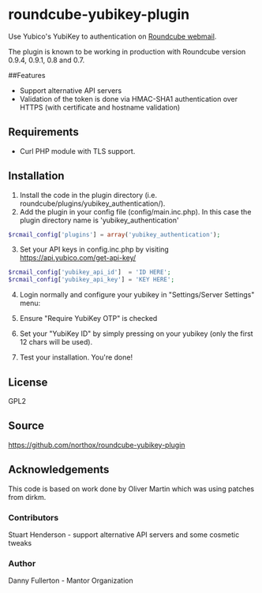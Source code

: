 # roundcube-yubikey-plugin
Use Yubico's YubiKey to authentication on [Roundcube webmail](http://roundcube.net/).

The plugin is known to be working in production with Roundcube version 0.9.4, 0.9.1, 0.8 and 0.7.

##Features
- Support alternative API servers
- Validation of the token is done via HMAC-SHA1 authentication over HTTPS (with certificate and hostname validation)

## Requirements
- Curl PHP module with TLS support.

## Installation
1. Install the code in the plugin directory (i.e. roundcube/plugins/yubikey_authentication/).
2. Add the plugin in your config file (config/main.inc.php). In this case the plugin directory name is 'yubikey_authentication'

```php
$rcmail_config['plugins'] = array('yubikey_authentication');
```

3. Set your API keys in config.inc.php by visiting https://api.yubico.com/get-api-key/

```php
$rcmail_config['yubikey_api_id']  = 'ID HERE'; 
$rcmail_config['yubikey_api_key'] = 'KEY HERE';
```

4. Login normally and configure your yubikey in "Settings/Server Settings" menu:
  1. Ensure "Require YubiKey OTP" is checked
  2. Set your "YubiKey ID" by simply pressing on your yubikey (only the first 12 chars will be used).

5. Test your installation. You're done!

## License
GPL2

## Source
https://github.com/northox/roundcube-yubikey-plugin

## Acknowledgements
This code is based on work done by Oliver Martin which was using patches from dirkm.

### Contributors
Stuart Henderson - support alternative API servers and some cosmetic tweaks

### Author
Danny Fullerton - Mantor Organization

